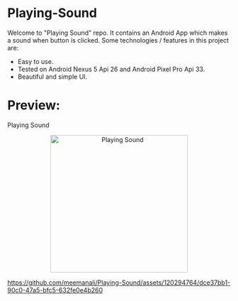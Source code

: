 # Playing-Sound
Welcome to "Playing Sound" repo. It contains an Android App which makes a sound when button is clicked. Some technologies / features in this project are:

* Easy to use.
* Tested on Android Nexus 5 Api 26 and Android Pixel Pro Api 33.
* Beautiful and simple UI.

# Preview:

Playing Sound
<p align="center">
  <img src="https://github.com/meemanali/Playing-Sound/blob/master/Playing%20Sound.png" alt="Playing Sound" width="310" title="Normal Screen">
</p>

https://github.com/meemanali/Playing-Sound/assets/120294764/dce37bb1-90c0-47a5-bfc5-632fe0e4b260
